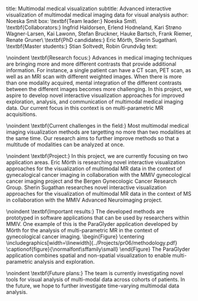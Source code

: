 title: Multimodal medical visualization
subtitle: Advanced interactive visualization of multimodal medical imaging data for visual analysis
author: Noeska Smit
box: \textbf{Team leader:} Noeska Smit\\ \textbf{Collaborators:} Ingfrid Haldorsen, Erlend Hodneland, Kari Strøno Wagner-Larsen, Kai Lawonn, Stefan Bruckner, Hauke Bartsch, Frank Riemer, Renate Gruner\\ \textbf{PhD candidates:} Eric Mörth, Sherin Sugathan\\ \textbf{Master students:} Stian Soltvedt, Robin Grundvåg
text:

\noindent
\textbf{Research focus:} Advances in medical imaging techniques are bringing more and more different contrasts that provide additional information. For instance, a single patient can have a CT scan, PET scan, as well as an MRI scan with different weighted images. When there is more than one modality acquired, mental integration of the different contrasts between the different images becomes more challenging. In this project, we aspire to develop novel interactive visualization approaches for improved exploration, analysis, and communication of multimodal medical imaging data. Our current focus in this context is on multi-parametric MR acquisitions.

\noindent
\textbf{Current challenges in the field:} Most multimodal medical imaging visualization methods are targetting no more than two modalities at the same time. Our research aims to further improve methods so that a multitude of modalities can be analyzed at once.   

\noindent
\textbf{Project:} In this project, we are currently focusing on two application areas. Eric Mörth is researching novel interactive visualization approaches for the visualization of multimodal MR data in the context of gynecalogical cancer imaging in collaboration with the MMIV gynecological cancer imaging project and the Bergen Gynecologic Cancer Research Group. Sherin Sugathan researches novel interactive visualization approaches for the visualization of multimodal MR data in the context of MS in collaboration with the MMIV Advanced Neuroimaging project.

\noindent
\textbf{Important results:} The developed methods are prototyped in software applications that can be used by researchers within MMIV. One example of this is the ParaGlyder application developed by Mörth for the analysis of multi-parametric MR in the context of gynecological cancer imaging. 
\begin{Figure}
    \centering
    \includegraphics[width=\linewidth]{../Projects/pr06/methodology.pdf}  
    \captionof{figure}{\normalfont\sffamily\small}
\end{Figure}
The ParaGlyder application combines spatial and non-spatial visualization to enable multi-parametric analysis and exploration.

\noindent
\textbf{Future plans:} The team is currently investigating novel tools for visual analysis of multi-modal data across cohorts of patients. In the future, we hope to further investigate time-varying multimodal data analysis.



 

 